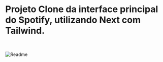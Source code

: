 # Projeto Clone da interface principal do Spotify, utilizando Next com Tailwind.
<br/>

![Readme](https://user-images.githubusercontent.com/98354869/236189547-6336b0ee-b85f-49f7-b245-f6ae8064798e.PNG)
